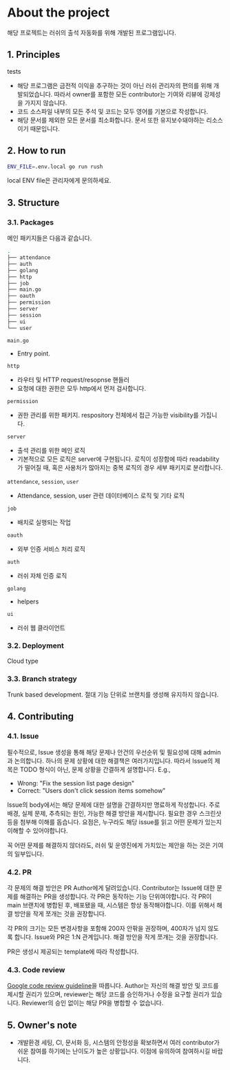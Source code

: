 # About the project

해당 프로젝트는 러쉬의 출석 자동화를 위해 개발된 프로그램입니다.

## 1. Principles

tests

- 해당 프로그램은 금전적 이익을 추구하는 것이 아닌 러쉬 관리자의 편의를 위해 개발되었습니다. 따라서 owner를 포함한 모든 contributor는 기여와 리뷰에 강제성을 가지지 않습니다.
- 코드 소스파일 내부의 모든 주석 및 코드는 모두 영어를 기본으로 작성합니다.
- 해당 문서를 제외한 모든 문서를 최소화합니다. 문서 또한 유지보수돼야하는 리소스이기 때문입니다.

## 2. How to run

```sh
ENV_FILE=.env.local go run rush
```

local ENV file은 관리자에게 문의하세요.

## 3. Structure

### 3.1. Packages

메인 패키지들은 다음과 같습니다.

```sh
.
├── attendance
├── auth
├── golang
├── http
├── job
├── main.go
├── oauth
├── permission
├── server
├── session
├── ui
└── user
```

`main.go`

- Entry point.

`http`

- 라우터 및 HTTP request/resopnse 핸들러
- 요청에 대한 권한은 모두 http에서 먼저 검사합니다.

`permission`

- 권한 관리를 위한 패키지. respository 전체에서 접근 가능한 visibility를 가집니다.

`server`

- 출석 관리를 위한 메인 로직
- 기본적으로 모든 로직은 server에 구현됩니다. 로직이 성장함에 따라 readability가 떨어질 때, 혹은 사용처가 많아지는 중복 로직의 경우 세부 패키지로 분리합니다.

`attendance`, `session`, `user`

- Attendance, session, user 관련 데이터베이스 로직 및 기타 로직

`job`

- 배치로 실행되는 작업

`oauth`

- 외부 인증 서비스 처리 로직

`auth`

- 러쉬 자체 인증 로직

`golang`

- helpers

`ui`

- 러쉬 웹 클라이언트

### 3.2. Deployment

Cloud type

### 3.3. Branch strategy

Trunk based development. 절대 기능 단위로 브랜치를 생성해 유지하지 않습니다.

## 4. Contributing

### 4.1. Issue

필수적으로, Issue 생성을 통해 해당 문제나 안건의 우선순위 및 필요성에 대해 admin과 논의합니다.
하나의 문제 상황에 대한 해결책은 여러가지입니다. 따라서 Issue의 제목은 TODO 형식이 아닌, 문제 상황을 간결하게 설명합니다.
E.g.,

- Wrong: "Fix the session list page design"
- Correct: "Users don't click session items somehow"

Issue의 body에서는 해당 문제에 대한 설명을 간결하지만 명료하게 작성합니다. 주로 배경, 실제 문제, 추측되는 원인, 가능한 해결 방안을 제시합니다. 필요한 경우 스크린샷등을 첨부해 이해를 돕습니다. 요점은, 누구라도 해당 issue를 읽고 어떤 문제가 있는지 이해할 수 있어야합니다.

꼭 어떤 문제를 해결하지 않더라도, 러쉬 및 운영진에게 가치있는 제안을 하는 것은 기여의 일부입니다.

### 4.2. PR

각 문제의 해결 방안은 PR Author에게 달려있습니다. Contributor는 Issue에 대한 문제를 해결하는 PR을 생성합니다.
각 PR은 동작하는 기능 단위여야합니다. 각 PR이 main 브랜치에 병합된 후, 배포됐을 때, 시스템은 항상 동작해야합니다. 이를 위해서 해결 방안을 작게 쪼개는 것을 권장합니다.

각 PR의 크기는 모든 변경사항을 포함해 200자 안팎을 권장하며, 400자가 넘지 않도록 합니다. Issue와 PR은 1:N 관계입니다. 해결 방안을 작게 쪼개는 것을 권장합니다.

PR은 생성시 제공되는 template에 따라 작성합니다.

### 4.3. Code review

[Google code review guideline](https://google.github.io/eng-practices/review/)을 따릅니다.
Author는 자신의 해결 방안 및 코드를 제시할 권리가 있으며, reviewer는 해당 코드를 승인하거나 수정을 요구할 권리가 있습니다. Reviewer의 승인 없이는 해당 PR을 병합할 수 없습니다.

## 5. Owner's note

- 개발환경 세팅, CI, 문서화 등, 시스템의 안정성을 확보하면서 여러 contributor가 쉬운 참여를 하기에는 난이도가 높은 상황입니다. 이점에 유의하여 참여하시길 바랍니다.
